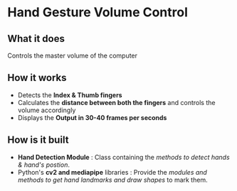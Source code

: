 # Hand Gesture Volume Control
## What it does
Controls the master volume of the computer

## How it works
* Detects the **Index & Thumb fingers**
* Calculates the **distance between both the fingers** and controls the volume accordingly
* Displays the **Output in 30-40 frames per seconds**

## How is it built
* **Hand Detection Module** : Class containing the *methods to detect hands & hand's postion*. 
* Python's **cv2 and mediapipe** libraries : Provide the *modules and methods to get hand landmarks and draw shapes* to mark them. 

